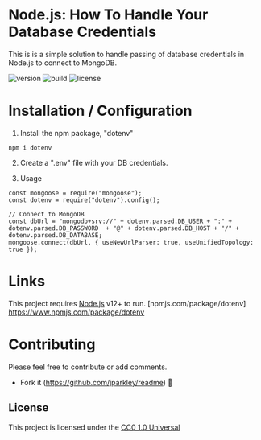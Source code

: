 # Node.js: How To Handle Your Database Credentials

This is is a simple solution to handle passing of database credentials in Node.js to connect to MongoDB.

![version](https://img.shields.io/badge/version-0.0.1-blue)
![build](https://img.shields.io/badge/build-passing-success)
![license](https://img.shields.io/badge/license-MIT-green)

# Installation / Configuration

1. Install the npm package, "dotenv"
```
npm i dotenv
```

2. Create a ".env" file with your DB credentials.

3. Usage
```
const mongoose = require("mongoose");
const dotenv = require("dotenv").config();

// Connect to MongoDB
const dbUrl = "mongodb+srv://" + dotenv.parsed.DB_USER + ":" + dotenv.parsed.DB_PASSWORD  + "@" + dotenv.parsed.DB_HOST + "/" + dotenv.parsed.DB_DATABASE;
mongoose.connect(dbUrl, { useNewUrlParser: true, useUnifiedTopology: true });
```

# Links
This project requires [Node.js](https://nodejs.org/) v12+ to run.
[npmjs.com/package/dotenv] https://www.npmjs.com/package/dotenv 

# Contributing
Please feel free to contribute or add comments. 
- Fork it (https://github.com/jparkley/readme)
:musical_note:


## License

This project is licensed under the [CC0 1.0 Universal](LICENSE.md)
